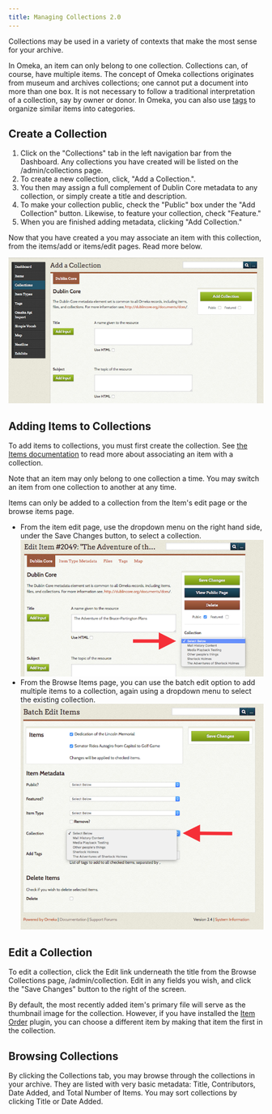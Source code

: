 ```yaml
---
title: Managing Collections 2.0
---
```


Collections may be used in a variety of contexts that make the most sense for your archive.

In Omeka, an item can only belong to one collection. Collections can, of course, have multiple items. The concept of Omeka collections originates from museum and archives collections; one cannot put a document into more than one box. It is not necessary to follow a traditional interpretation of a collection, say by owner or donor. In Omeka, you can also use [tags](/Tag) to organize similar items into categories.

Create a Collection
-----------------------------------------------------------
1.  Click on the "Collections" tab in the left navigation bar from the Dashboard. Any collections you have created will be listed on the /admin/collections page.
2.  To create a new collection, click, "Add a Collection.".
3.  You then may assign a full complement of Dublin Core metadata to any collection, or simply create a title and description.
4.  To make your collection public, check the "Public" box under the "Add Collection" button. Likewise, to feature your collection, check "Feature."
5.  When you are finished adding metadata, clicking "Add Collection."

Now that you have created a  you may associate an item with this collection, from the items/add or items/edit pages. Read more below.

![New collection page, no metadata entered.png](/doc_files/collectionAdd.png)

Adding Items to Collections
-------------------------------------------------------------

To add items to collections, you must first create the collection. See [the Items documentation](/Items) to
read more about associating an item with a collection.

Note that an item may only belong to one collection a time. You may switch an item from one collection to another at any time.

Items can only be added to a collection from the Item's edit page or the browse items page.
- From the item edit page, use the dropdown menu on the right hand side, under the Save Changes button, to select a collection.
![Dropdown menu in the item edit page is emphasized with a red arrow](/doc_files/collectionAddItem.png)
- From the Browse Items page, you can use the batch edit option to add multiple items to a collection, again using a dropdown menu to select the existing collection.
![Dropdown menu in the batch item edit page is emphasized with a red arrow](/doc_files/collectionAddBatch.png)


Edit a Collection
---------------------------------------------------------------

To edit a collection, click the Edit link underneath the title from the Browse Collections page, /admin/collection. Edit in any fields you wish, and click the "Save Changes" button to the right of the screen.

By default, the most recently added item's primary file will serve as the thumbnail image for the collection. However, if you have installed the [Item Order](../Plugins/ItemOrder)
plugin, you can choose a different item by making that item the first in the collection.

Browsing Collections
---------------------------------------------------------------

By clicking the Collections tab, you may browse through the collections in your archive. They are listed with very basic metadata: Title, Contributors, Date Added, and Total Number of Items. You may sort collections by clicking Title or Date Added.

